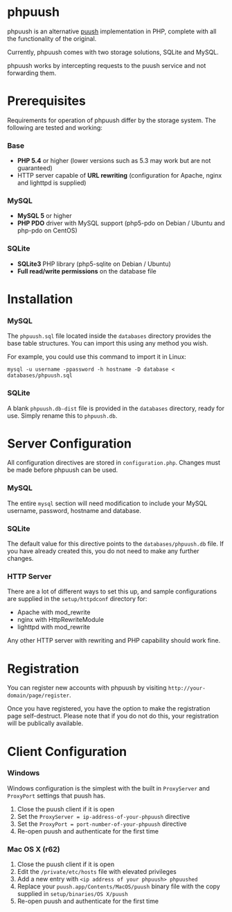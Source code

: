 # phpuush

phpuush is an alternative [puush](http://puush.me) implementation in PHP, complete with all the functionality of the original.

Currently, phpuush comes with two storage solutions, SQLite and MySQL.

phpuush works by intercepting requests to the puush service and not forwarding them.

# Prerequisites

Requirements for operation of phpuush differ by the storage system. The following are tested and working:

### Base

* **PHP 5.4** or higher (lower versions such as 5.3 may work but are not guaranteed)
* HTTP server capable of **URL rewriting** (configuration for Apache, nginx and lighttpd is supplied)

### MySQL
* **MySQL 5** or higher
* **PHP PDO** driver with MySQL support (php5-pdo on Debian / Ubuntu and php-pdo on CentOS)

### SQLite
* **SQLite3** PHP library (php5-sqlite on Debian / Ubuntu)
* **Full read/write permissions** on the database file

# Installation

### MySQL

The `phpuush.sql` file located inside the `databases` directory provides the base table structures. You can import this using any method you wish.

For example, you could use this command to import it in Linux:

`mysql -u username -ppassword -h hostname -D database < databases/phpuush.sql`

### SQLite

A blank `phpuush.db-dist` file is provided in the `databases` directory, ready for use. Simply rename this to `phpuush.db`.

# Server Configuration

All configuration directives are stored in `configuration.php`. Changes must be made before phpuush can be used.

### MySQL

The entire `mysql` section will need modification to include your MySQL username, password, hostname and database.

### SQLite

The default value for this directive points to the `databases/phpuush.db` file. If you have already created this, you do not need to make any further changes.

### HTTP Server

There are a lot of different ways to set this up, and sample configurations are supplied in the `setup/httpdconf` directory for:

* Apache with mod_rewrite
* nginx with HttpRewriteModule
* lighttpd with mod_rewrite

Any other HTTP server with rewriting and PHP capability should work fine.

# Registration

You can register new accounts with phpuush by visiting `http://your-domain/page/register`.

Once you have registered, you have the option to make the registration page self-destruct. Please note that if you do not do this, your registration will be publically available.

# Client Configuration

### Windows

Windows configuration is the simplest with the built in `ProxyServer` and `ProxyPort` settings that puush has.

1. Close the puush client if it is open
2. Set the `ProxyServer = ip-address-of-your-phpuush` directive
3. Set the `ProxyPort = port-number-of-your-phpuush` directive
4. Re-open puush and authenticate for the first time

### Mac OS X (r62)

1. Close the puush client if it is open
2. Edit the `/private/etc/hosts` file with elevated privileges
3. Add a new entry with `<ip address of your phpuush> phpuushed`
4. Replace your `puush.app/Contents/MacOS/puush` binary file with the copy supplied in `setup/binaries/OS X/puush`
5. Re-open puush and authenticate for the first time